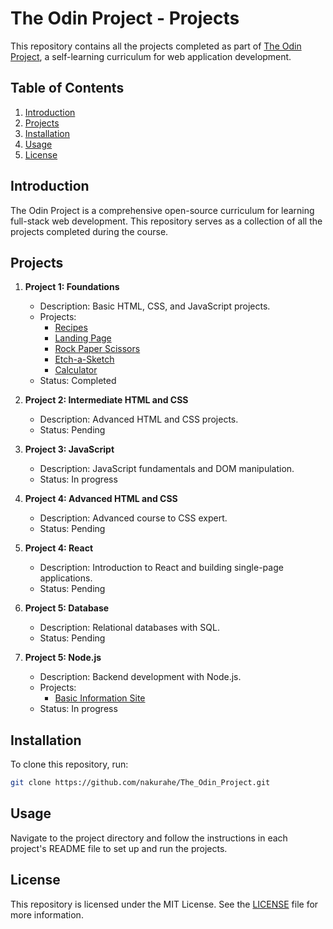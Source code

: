 # The Odin Project - Projects

This repository contains all the projects completed as part of [The Odin Project](https://www.theodinproject.com), a self-learning curriculum for web application development.

## Table of Contents

1. [Introduction](#introduction)
2. [Projects](#projects)
3. [Installation](#installation)
4. [Usage](#usage)
5. [License](#license)

## Introduction

The Odin Project is a comprehensive open-source curriculum for learning full-stack web development. This repository serves as a collection of all the projects completed during the course.

## Projects

1. **Project 1: Foundations**
    - Description: Basic HTML, CSS, and JavaScript projects.
    - Projects: 
        - [Recipes](https://github.com/nakurahe/The_Odin_Project/tree/main/Web_Foundations/recipes)
        - [Landing Page](https://github.com/nakurahe/The_Odin_Project/tree/main/Web_Foundations/landing_page)
        - [Rock Paper Scissors](https://github.com/nakurahe/The_Odin_Project/tree/main/Web_Foundations/rock_paper_scissors)
        - [Etch-a-Sketch](https://github.com/nakurahe/The_Odin_Project/tree/main/Web_Foundations/etch_a_sketch)
        - [Calculator](https://github.com/nakurahe/The_Odin_Project/tree/main/Web_Foundations/calculator)
    - Status: Completed

2. **Project 2: Intermediate HTML and CSS**
    - Description: Advanced HTML and CSS projects.
    - Status: Pending

3. **Project 3: JavaScript**
    - Description: JavaScript fundamentals and DOM manipulation.
    - Status: In progress

4. **Project 4: Advanced HTML and CSS**
    - Description: Advanced course to CSS expert.
    - Status: Pending

5. **Project 4: React**
    - Description: Introduction to React and building single-page applications.
    - Status: Pending

6. **Project 5: Database**
    - Description: Relational databases with SQL.
    - Status: Pending

7. **Project 5: Node.js**
    - Description: Backend development with Node.js.
    - Projects:
        - [Basic Information Site](https://github.com/nakurahe/The_Odin_Project/tree/main/NodeJS/basic_information_site)
    - Status: In progress

## Installation

To clone this repository, run:

```bash
git clone https://github.com/nakurahe/The_Odin_Project.git
```

## Usage

Navigate to the project directory and follow the instructions in each project's README file to set up and run the projects.

## License

This repository is licensed under the MIT License. See the [LICENSE](LICENSE) file for more information.